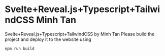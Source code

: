 # Svelte+Reveal.js+Typescript+TailwindCSS Minh Tan
Svelte+Reveal.js+Typescript+TailwindCSS by Minh Tan
Please build the project and deploy it to the website using
```shell
npm run build
```
